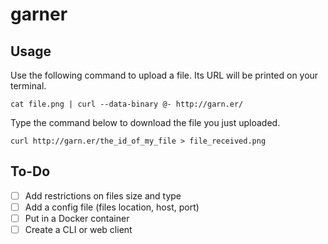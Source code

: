 # garner

## Usage

Use the following command to upload a file. Its URL will be printed on your terminal.

```
cat file.png | curl --data-binary @- http://garn.er/
```

Type the command below to download the file you just uploaded.

```
curl http://garn.er/the_id_of_my_file > file_received.png
```

## To-Do

- [ ] Add restrictions on files size and type
- [ ] Add a config file (files location, host, port)
- [ ] Put in a Docker container
- [ ] Create a CLI or web client